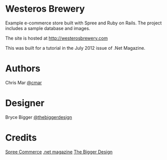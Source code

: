 # Westeros Brewery
Example e-commerce store built with Spree and Ruby on Rails. The project includes a sample database and images.

The site is hosted at http://westerosbrewery.com

This was built for a tutorial in the July 2012 issue of .Net Magazine.

# Authors
Chris Mar [@cmar](https://twitter.com/#!/cmar)

# Designer
Bryce Bigger [@thebiggerdesign](https://twitter.com/#!/thebiggerdesign)

# Credits
[Spree Commerce](http://spreecommerce.com)
[.net magazine](http://www.netmagazine.com)
[The Bigger Design](http://thebiggerdesign.com)